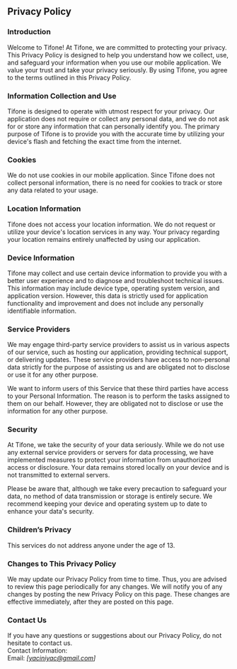 Privacy Policy  
----------------

### Introduction  
Welcome to Tifone! At Tifone, we are committed to protecting your privacy. This Privacy Policy is designed to help you understand how we collect, use, and safeguard your information when you use our mobile application. We value your trust and take your privacy seriously. By using Tifone, you agree to the terms outlined in this Privacy Policy.


### Information Collection and Use  
Tifone is designed to operate with utmost respect for your privacy. Our application does not require or collect any personal data, and we do not ask for or store any information that can personally identify you. The primary purpose of Tifone is to provide you with the accurate time by utilizing your device's flash and fetching the exact time from the internet.


### Cookies  
We do not use cookies in our mobile application. Since Tifone does not collect personal information, there is no need for cookies to track or store any data related to your usage.

### Location Information  
Tifone does not access your location information. We do not request or utilize your device's location services in any way. Your privacy regarding your location remains entirely unaffected by using our application.

### Device Information  
Tifone may collect and use certain device information to provide you with a better user experience and to diagnose and troubleshoot technical issues. This information may include device type, operating system version, and application version. However, this data is strictly used for application functionality and improvement and does not include any personally identifiable information.

### Service Providers  
We may engage third-party service providers to assist us in various aspects of our service, such as hosting our application, providing technical support, or delivering updates. These service providers have access to non-personal data strictly for the purpose of assisting us and are obligated not to disclose or use it for any other purpose.


We want to inform users of this Service that these third parties have access to your Personal Information. The reason is to perform the tasks assigned to them on our behalf. However, they are obligated not to disclose or use the information for any other purpose.  

### Security  
At Tifone, we take the security of your data seriously. While we do not use any external service providers or servers for data processing, we have implemented measures to protect your information from unauthorized access or disclosure. Your data remains stored locally on your device and is not transmitted to external servers.

Please be aware that, although we take every precaution to safeguard your data, no method of data transmission or storage is entirely secure. We recommend keeping your device and operating system up to date to enhance your data's security.

### Children’s Privacy  
This services do not address anyone under the age of 13. 

### Changes to This Privacy Policy  
We may update our Privacy Policy from time to time. Thus, you are advised to review this page periodically for any changes. We will notify you of any changes by posting the new Privacy Policy on this page. These changes are effective immediately, after they are posted on this page.  

### Contact Us  
If you have any questions or suggestions about our Privacy Policy, do not hesitate to contact us.  
Contact Information:  
Email: *[yaciniyac@gmail.com]*  
